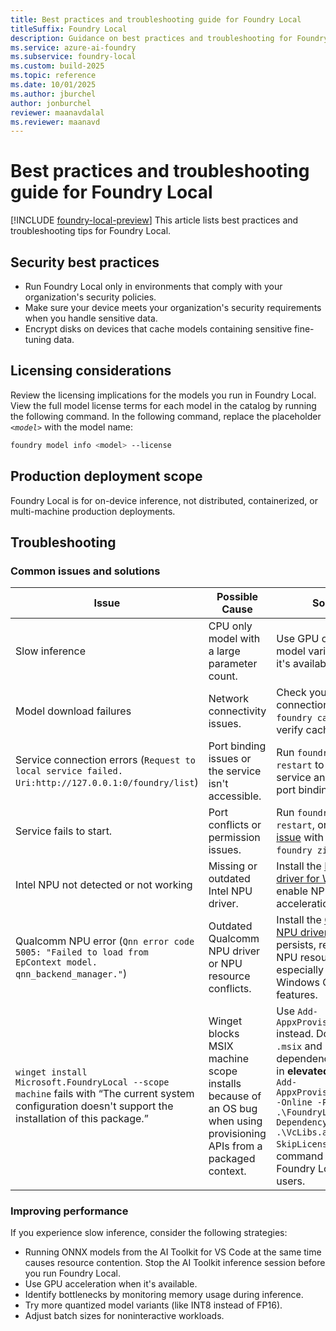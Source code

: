 ```yaml
---
title: Best practices and troubleshooting guide for Foundry Local
titleSuffix: Foundry Local
description: Guidance on best practices and troubleshooting for Foundry Local.
ms.service: azure-ai-foundry
ms.subservice: foundry-local
ms.custom: build-2025
ms.topic: reference
ms.date: 10/01/2025
ms.author: jburchel
author: jonburchel
reviewer: maanavdalal
ms.reviewer: maanavd
---
```


# Best practices and troubleshooting guide for Foundry Local

[!INCLUDE [foundry-local-preview](./../includes/foundry-local-preview.md)]
This article lists best practices and troubleshooting tips for Foundry Local.

## Security best practices

- Run Foundry Local only in environments that comply with your organization's security policies.
- Make sure your device meets your organization's security requirements when you handle sensitive data.
- Encrypt disks on devices that cache models containing sensitive fine-tuning data.

## Licensing considerations

Review the licensing implications for the models you run in Foundry Local. View the full model license terms for each model in the catalog by running the following command. In the following command, replace the placeholder *`<model>`* with the model name:

```bash
foundry model info <model> --license
```

## Production deployment scope

Foundry Local is for on-device inference, not distributed, containerized, or multi-machine production deployments.

## Troubleshooting

### Common issues and solutions

| Issue                                                                                                                                                    | Possible Cause                                                                                                  | Solution                                                                                                                                                                                                                                                                                    |
| -------------------------------------------------------------------------------------------------------------------------------------------------------- | --------------------------------------------------------------------------------------------------------------- | ------------------------------------------------------------------------------------------------------------------------------------------------------------------------------------------------------------------------------------------------------------------------------------------- |
| Slow inference                                                                                                                                           | CPU only model with a large parameter count.                                                                       | Use GPU optimized model variants when it's available.                                                                                                                                                                                                                                             |
| Model download failures                                                                                                                                  | Network connectivity issues.                                                                                     | Check your internet connection, and run `foundry cache list` to verify cache status.                                                                                                                                                                                                          |
| Service connection errors (`Request to local service failed. Uri:http://127.0.0.1:0/foundry/list`)                                                       | Port binding issues or the service isn't accessible.                                                          | Run `foundry service restart` to restart the service and resolve port binding problems.                                                                                                                                                                                                      |
| Service fails to start.                                                                                                                               | Port conflicts or permission issues.                                                                             | Run `foundry service restart`, or [report an issue](https://github.com/microsoft/Foundry-Local/issues) with logs using `foundry zip-logs`.                                                                                                                                                    |
| Intel NPU not detected or not working                                                                                                                    | Missing or outdated Intel NPU driver.                                                                            | Install the [Intel NPU driver for Windows](https://www.intel.com/content/www/us/en/download/794734/intel-npu-driver-windows.html) to enable NPU acceleration.                                                                                                                                |
| Qualcomm NPU error (`Qnn error code 5005: "Failed to load from EpContext model. qnn_backend_manager."`)                                                  | Outdated Qualcomm NPU driver or NPU resource conflicts.                                                          | Install the [Qualcomm NPU driver](https://softwarecenter.qualcomm.com/catalog/item/QHND). If the issue persists, reboot to clear NPU resource conflicts, especially after using Windows Copilot+ features.                                                                            |
| `winget install Microsoft.FoundryLocal --scope machine` fails with “The current system configuration doesn't support the installation of this package.” | Winget blocks MSIX machine scope installs because of an OS bug when using provisioning APIs from a packaged context. | Use `Add-AppxProvisionedPackage` instead. Download the `.msix` and its dependency, then run in **elevated** PowerShell: `Add-AppxProvisionedPackage -Online -PackagePath .\FoundryLocal.msix -DependencyPackagePath .\VcLibs.appx -SkipLicense`. This command installs Foundry Local for all users. |

### Improving performance

If you experience slow inference, consider the following strategies:

- Running ONNX models from the AI Toolkit for VS Code at the same time causes resource contention. Stop the AI Toolkit inference session before you run Foundry Local.
- Use GPU acceleration when it's available.
- Identify bottlenecks by monitoring memory usage during inference.
- Try more quantized model variants (like INT8 instead of FP16).
- Adjust batch sizes for noninteractive workloads.
